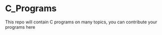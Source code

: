 # C_Programs
This repo will contain C programs on many topics, you can contribute your programs here

